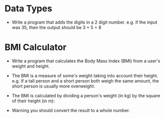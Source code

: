 # Data Types

* Write a program that adds the digits in a 2 digit number. e.g. if the input was 35, then the output should be 3 + 5 = 8

# BMI Calculator

* Write a program that calculates the Body Mass Index (BMI) from a user's weight and height.

* The BMI is a measure of some's weight taking into account their height. e.g. If a tall person and a short person both weigh the same amount, the short person is usually more overweight.

* The BMI is calculated by dividing a person's weight (in kg) by the square of their height (in m):

* Warning you should convert the result to a whole number.